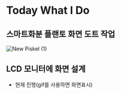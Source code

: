 # Today What I Do

## 스마트화분 플랜토 화면 도트 작업
![New Piskel (1)](https://user-images.githubusercontent.com/57944215/215422015-cf586504-0a63-4824-bc19-0bae4af8f515.gif)

## LCD 모니터에 화면 설계

- 현재 진행(gif를 사용하면 화면표시)
